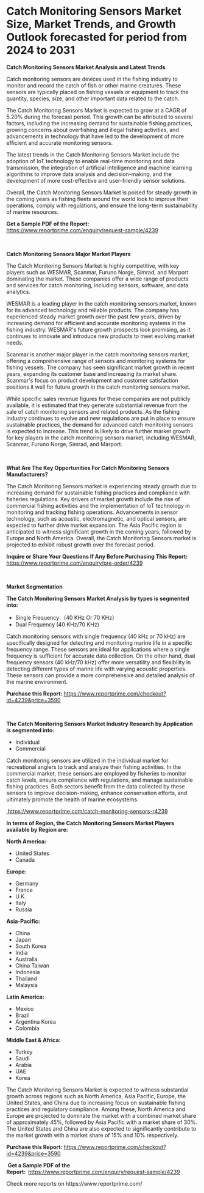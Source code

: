 <p><h1>Catch Monitoring Sensors Market Size, Market Trends, and Growth Outlook forecasted for period from 2024 to 2031</h1></p><p><strong>Catch Monitoring Sensors Market Analysis and Latest Trends</strong></p>
<p><p>Catch monitoring sensors are devices used in the fishing industry to monitor and record the catch of fish or other marine creatures. These sensors are typically placed on fishing vessels or equipment to track the quantity, species, size, and other important data related to the catch.</p><p>The Catch Monitoring Sensors Market is expected to grow at a CAGR of 5.20% during the forecast period. This growth can be attributed to several factors, including the increasing demand for sustainable fishing practices, growing concerns about overfishing and illegal fishing activities, and advancements in technology that have led to the development of more efficient and accurate monitoring sensors.</p><p>The latest trends in the Catch Monitoring Sensors Market include the adoption of IoT technology to enable real-time monitoring and data transmission, the integration of artificial intelligence and machine learning algorithms to improve data analysis and decision-making, and the development of more cost-effective and user-friendly sensor solutions.</p><p>Overall, the Catch Monitoring Sensors Market is poised for steady growth in the coming years as fishing fleets around the world look to improve their operations, comply with regulations, and ensure the long-term sustainability of marine resources.</p></p>
<p><strong>Get a Sample PDF of the Report:&nbsp;</strong> <a href="https://www.reportprime.com/enquiry/request-sample/4239">https://www.reportprime.com/enquiry/request-sample/4239</a></p>
<p>&nbsp;</p>
<p><strong>Catch Monitoring Sensors Major Market Players</strong></p>
<p><p>The Catch Monitoring Sensors Market is highly competitive, with key players such as WESMAR, Scanmar, Furuno Norge, Simrad, and Marport dominating the market. These companies offer a wide range of products and services for catch monitoring, including sensors, software, and data analytics.</p><p>WESMAR is a leading player in the catch monitoring sensors market, known for its advanced technology and reliable products. The company has experienced steady market growth over the past few years, driven by increasing demand for efficient and accurate monitoring systems in the fishing industry. WESMAR's future growth prospects look promising, as it continues to innovate and introduce new products to meet evolving market needs.</p><p>Scanmar is another major player in the catch monitoring sensors market, offering a comprehensive range of sensors and monitoring systems for fishing vessels. The company has seen significant market growth in recent years, expanding its customer base and increasing its market share. Scanmar's focus on product development and customer satisfaction positions it well for future growth in the catch monitoring sensors market.</p><p>While specific sales revenue figures for these companies are not publicly available, it is estimated that they generate substantial revenue from the sale of catch monitoring sensors and related products. As the fishing industry continues to evolve and new regulations are put in place to ensure sustainable practices, the demand for advanced catch monitoring sensors is expected to increase. This trend is likely to drive further market growth for key players in the catch monitoring sensors market, including WESMAR, Scanmar, Furuno Norge, Simrad, and Marport.</p></p>
<p>&nbsp;</p>
<p><strong>What Are The Key Opportunities For Catch Monitoring Sensors Manufacturers?</strong></p>
<p><p>The Catch Monitoring Sensors market is experiencing steady growth due to increasing demand for sustainable fishing practices and compliance with fisheries regulations. Key drivers of market growth include the rise of commercial fishing activities and the implementation of IoT technology in monitoring and tracking fishing operations. Advancements in sensor technology, such as acoustic, electromagnetic, and optical sensors, are expected to further drive market expansion. The Asia Pacific region is anticipated to witness significant growth in the coming years, followed by Europe and North America. Overall, the Catch Monitoring Sensors market is projected to exhibit robust growth over the forecast period.</p></p>
<p><strong>Inquire or Share Your Questions If Any Before Purchasing This Report:</strong> <a href="https://www.reportprime.com/enquiry/pre-order/4239">https://www.reportprime.com/enquiry/pre-order/4239</a></p>
<p>&nbsp;</p>
<p><strong>Market Segmentation</strong></p>
<p><strong>The Catch Monitoring Sensors Market Analysis by types is segmented into:</strong></p>
<p><ul><li>Single Frequency （40 KHz Or 70 KHz）</li><li>Dual Frequency (40 KHz/70 KHz)</li></ul></p>
<p><p>Catch monitoring sensors with single frequency (40 kHz or 70 kHz) are specifically designed for detecting and monitoring marine life in a specific frequency range. These sensors are ideal for applications where a single frequency is sufficient for accurate data collection. On the other hand, dual frequency sensors (40 kHz/70 kHz) offer more versatility and flexibility in detecting different types of marine life with varying acoustic properties. These sensors can provide a more comprehensive and detailed analysis of the marine environment.</p></p>
<p><strong>Purchase this Report:&nbsp;</strong><a href="https://www.reportprime.com/checkout?id=4239&price=3590">https://www.reportprime.com/checkout?id=4239&price=3590</a></p>
<p>&nbsp;</p>
<p><strong>The Catch Monitoring Sensors Market Industry Research by Application is segmented into:</strong></p>
<p><ul><li>Individual</li><li>Commercial</li></ul></p>
<p><p>Catch monitoring sensors are utilized in the individual market for recreational anglers to track and analyze their fishing activities. In the commercial market, these sensors are employed by fisheries to monitor catch levels, ensure compliance with regulations, and manage sustainable fishing practices. Both sectors benefit from the data collected by these sensors to improve decision-making, enhance conservation efforts, and ultimately promote the health of marine ecosystems.</p></p>
<p><a href="https://www.reportprime.com/catch-monitoring-sensors-r4239">&nbsp;https://www.reportprime.com/catch-monitoring-sensors-r4239</a></p>
<p><strong>In terms of Region, the Catch Monitoring Sensors Market Players available by Region are:</strong></p>
<p>
    <p> <strong> North America: </strong>
        <ul>
            <li>United States</li>
            <li>Canada</li>
        </ul>
        </p> 
    <p> <strong> Europe: </strong>
        <ul>
            <li>Germany</li>
            <li>France</li>
            <li>U.K.</li>
            <li>Italy</li>
            <li>Russia</li>
        </ul>
        </p> 
    <p> <strong> Asia-Pacific: </strong>
        <ul>
            <li>China</li>
            <li>Japan</li>
            <li>South Korea</li>
            <li>India</li>
            <li>Australia</li>
            <li>China Taiwan</li>
            <li>Indonesia</li>
            <li>Thailand</li>
            <li>Malaysia</li>
        </ul>
        </p> 
    <p> <strong> Latin America: </strong>
        <ul>
            <li>Mexico</li>
            <li>Brazil</li>
            <li>Argentina Korea</li>
            <li>Colombia</li>
        </ul>
        </p> 
    <p> <strong> Middle East & Africa: </strong>
        <ul>
            <li>Turkey</li>
            <li>Saudi</li>
            <li>Arabia</li>
            <li>UAE</li>
            <li>Korea</li>
        </ul>
    </p>
    </p>
<p><p>The Catch Monitoring Sensors Market is expected to witness substantial growth across regions such as North America, Asia Pacific, Europe, the United States, and China due to increasing focus on sustainable fishing practices and regulatory compliance. Among these, North America and Europe are projected to dominate the market with a combined market share of approximately 45%, followed by Asia Pacific with a market share of 30%. The United States and China are also expected to significantly contribute to the market growth with a market share of 15% and 10% respectively.</p></p>
<p><strong>Purchase this Report: </strong><a href="https://www.reportprime.com/checkout?id=4239&price=3590">https://www.reportprime.com/checkout?id=4239&price=3590</a></p>
<p>&nbsp;<strong>Get a Sample PDF of the Report:&nbsp;&nbsp;</strong><a href="https://www.reportprime.com/enquiry/request-sample/4239">https://www.reportprime.com/enquiry/request-sample/4239</a></p>
<p><strong></strong></p>
<p>Check more reports on https://www.reportprime.com/</p>
